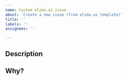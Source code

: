 ```yaml
---
name: Custom elimu.ai issue
about: 'Create a new issue (from elimu.ai template)'
title: ''
labels: ''
assignees: ''

---
```


## Description
<!-- Describe your issue -->

## Why?
<!-- Explain _why_ this issue is needed -->
